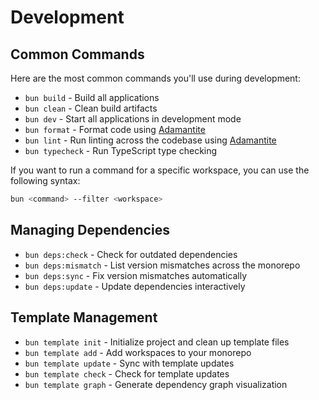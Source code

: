 # Development

## Common Commands

Here are the most common commands you'll use during development:

- `bun build` - Build all applications
- `bun clean` - Clean build artifacts
- `bun dev` - Start all applications in development mode
- `bun format` - Format code using [Adamantite](https://github.com/adelrodriguez/adamantite)
- `bun lint` - Run linting across the codebase using [Adamantite](https://github.com/adelrodriguez/adamantite)
- `bun typecheck` - Run TypeScript type checking

If you want to run a command for a specific workspace, you can use the following syntax:

```bash
bun <command> --filter <workspace>
```

## Managing Dependencies

- `bun deps:check` - Check for outdated dependencies
- `bun deps:mismatch` - List version mismatches across the monorepo
- `bun deps:sync` - Fix version mismatches automatically
- `bun deps:update` - Update dependencies interactively

## Template Management

- `bun template init` - Initialize project and clean up template files
- `bun template add` - Add workspaces to your monorepo  
- `bun template update` - Sync with template updates
- `bun template check` - Check for template updates
- `bun template graph` - Generate dependency graph visualization